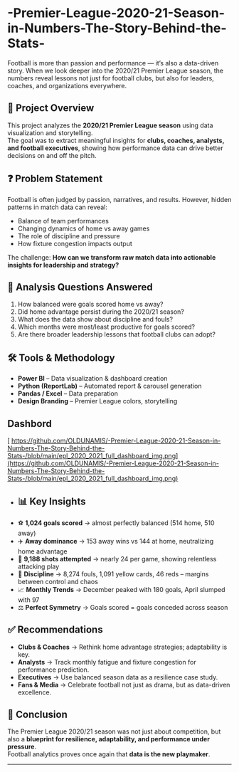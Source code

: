 # -Premier-League-2020-21-Season-in-Numbers-The-Story-Behind-the-Stats-
Football is more than passion and performance — it’s also a data-driven story. When we look deeper into the 2020/21 Premier League season, the numbers reveal lessons not just for football clubs, but also for leaders, coaches, and organizations everywhere.
## 📌 Project Overview
This project analyzes the **2020/21 Premier League season** using data visualization and storytelling.  
The goal was to extract meaningful insights for **clubs, coaches, analysts, and football executives**, showing how performance data can drive better decisions on and off the pitch.

## ❓ Problem Statement
Football is often judged by passion, narratives, and results. However, hidden patterns in match data can reveal:  
- Balance of team performances  
- Changing dynamics of home vs away games  
- The role of discipline and pressure  
- How fixture congestion impacts output  

The challenge: **How can we transform raw match data into actionable insights for leadership and strategy?**

## 🔎 Analysis Questions Answered
1. How balanced were goals scored home vs away?  
2. Did home advantage persist during the 2020/21 season?  
3. What does the data show about discipline and fouls?  
4. Which months were most/least productive for goals scored?  
5. Are there broader leadership lessons that football clubs can adopt?  

## 🛠 Tools & Methodology
- **Power BI** – Data visualization & dashboard creation  
- **Python (ReportLab)** – Automated report & carousel generation  
- **Pandas / Excel** – Data preparation  
- **Design Branding** – Premier League colors, storytelling

## Dashbord
[  https://github.com/OLDUNAMIS/-Premier-League-2020-21-Season-in-Numbers-The-Story-Behind-the-Stats-/blob/main/epl_2020_2021_full_dashboard_img.png](https://github.com/OLDUNAMIS/-Premier-League-2020-21-Season-in-Numbers-The-Story-Behind-the-Stats-/blob/main/epl_2020_2021_full_dashboard_img.png)

- ## 📊 Key Insights
- ⚽ **1,024 goals scored** → almost perfectly balanced (514 home, 510 away)  
- ✈️ **Away dominance** → 153 away wins vs 144 at home, neutralizing home advantage  
- 🎯 **9,188 shots attempted** → nearly 24 per game, showing relentless attacking play  
- 🚨 **Discipline** → 8,274 fouls, 1,091 yellow cards, 46 reds – margins between control and chaos  
- 📈 **Monthly Trends** → December peaked with 180 goals, April slumped with 97  
- ⚖️ **Perfect Symmetry** → Goals scored = goals conceded across season  

## ✅ Recommendations
- **Clubs & Coaches** → Rethink home advantage strategies; adaptability is key.  
- **Analysts** → Track monthly fatigue and fixture congestion for performance prediction.  
- **Executives** → Use balanced season data as a resilience case study.  
- **Fans & Media** → Celebrate football not just as drama, but as data-driven excellence.  

## 🏁 Conclusion
The Premier League 2020/21 season was not just about competition, but also a **blueprint for resilience, adaptability, and performance under pressure**.  
Football analytics proves once again that **data is the new playmaker**.  

---
